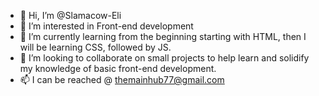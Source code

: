 - 👋 Hi, I’m @Slamacow-Eli
- 👀 I’m interested in Front-end development
- 🌱 I’m currently learning from the beginning starting with HTML, then I will be learning CSS, followed by JS.
- 💞️ I’m looking to collaborate on small projects to help learn and solidify my knowledge of basic front-end development.
- 📫 I can be reached @ themainhub77@gmail.com

<!---
Slamacow-Eli/Slamacow-Eli is a ✨ special ✨ repository because its `README.md` (this file) appears on your GitHub profile.
You can click the Preview link to take a look at your changes.
--->

